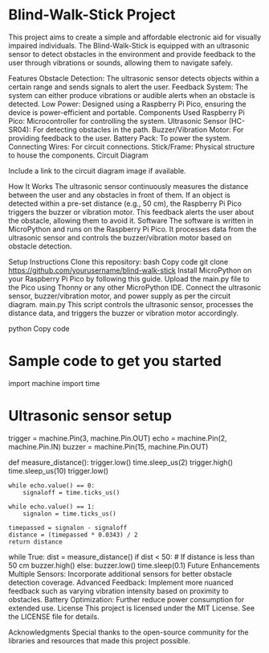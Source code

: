  # Blind-Walk-Stick Project


This project aims to create a simple and affordable electronic aid for visually impaired individuals. The Blind-Walk-Stick is equipped with an ultrasonic sensor to detect obstacles in the environment and provide feedback to the user through vibrations or sounds, allowing them to navigate safely.

Features
Obstacle Detection: The ultrasonic sensor detects objects within a certain range and sends signals to alert the user.
Feedback System: The system can either produce vibrations or audible alerts when an obstacle is detected.
Low Power: Designed using a Raspberry Pi Pico, ensuring the device is power-efficient and portable.
Components Used
Raspberry Pi Pico: Microcontroller for controlling the system.
Ultrasonic Sensor (HC-SR04): For detecting obstacles in the path.
Buzzer/Vibration Motor: For providing feedback to the user.
Battery Pack: To power the system.
Connecting Wires: For circuit connections.
Stick/Frame: Physical structure to house the components.
Circuit Diagram

Include a link to the circuit diagram image if available.

How It Works
The ultrasonic sensor continuously measures the distance between the user and any obstacles in front of them.
If an object is detected within a pre-set distance (e.g., 50 cm), the Raspberry Pi Pico triggers the buzzer or vibration motor.
This feedback alerts the user about the obstacle, allowing them to avoid it.
Software
The software is written in MicroPython and runs on the Raspberry Pi Pico. It processes data from the ultrasonic sensor and controls the buzzer/vibration motor based on obstacle detection.

Setup Instructions
Clone this repository:
bash
Copy code
git clone https://github.com/yourusername/blind-walk-stick
Install MicroPython on your Raspberry Pi Pico by following this guide.
Upload the main.py file to the Pico using Thonny or any other MicroPython IDE.
Connect the ultrasonic sensor, buzzer/vibration motor, and power supply as per the circuit diagram.
main.py
This script controls the ultrasonic sensor, processes the distance data, and triggers the buzzer or vibration motor accordingly.

python
Copy code
# Sample code to get you started
import machine
import time

# Ultrasonic sensor setup
trigger = machine.Pin(3, machine.Pin.OUT)
echo = machine.Pin(2, machine.Pin.IN)
buzzer = machine.Pin(15, machine.Pin.OUT)

def measure_distance():
    trigger.low()
    time.sleep_us(2)
    trigger.high()
    time.sleep_us(10)
    trigger.low()
    
    while echo.value() == 0:
        signaloff = time.ticks_us()
    
    while echo.value() == 1:
        signalon = time.ticks_us()
    
    timepassed = signalon - signaloff
    distance = (timepassed * 0.0343) / 2
    return distance

while True:
    dist = measure_distance()
    if dist < 50:  # If distance is less than 50 cm
        buzzer.high()
    else:
        buzzer.low()
    time.sleep(0.1)
Future Enhancements
Multiple Sensors: Incorporate additional sensors for better obstacle detection coverage.
Advanced Feedback: Implement more nuanced feedback such as varying vibration intensity based on proximity to obstacles.
Battery Optimization: Further reduce power consumption for extended use.
License
This project is licensed under the MIT License. See the LICENSE file for details.

Acknowledgments
Special thanks to the open-source community for the libraries and resources that made this project possible.

